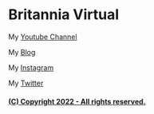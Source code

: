 <h1>Britannia Virtual</h1>

My [Youtube Channel](http://www.youtube.com/channel/UCTc-P1rJztK5dM_4Aa3UZkQ)

My [Blog](https://britanniavirtual.blogspot.com/)

My [Instagram](https://www.instagram.com/britanniavirtual/)

My [Twitter](https://twitter.com/britanniavirtu/)

<h4><u>(C) Copyright 2022 - All rights reserved.</u></h4>
